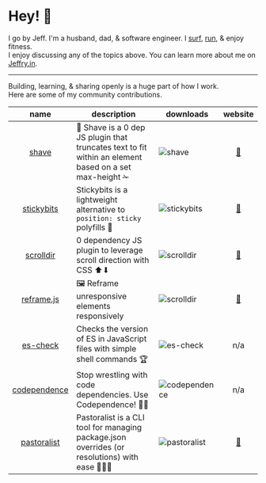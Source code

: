 # Hey! 👋

I go by Jeff. I'm a husband, dad, & software engineer. I [surf](https://www.instagram.com/p/BrlE4oSnF05/), [run](https://www.strava.com/athletes/722335), & enjoy fitness.<br />
I enjoy discussing any of the topics above. You can learn more about me on [Jeffry.in](https://jeffry.in).

---

Building, learning, & sharing openly is a huge part of how I work.<br />
Here are some of my community contributions.

| name | description | downloads | website |
| :---: | --- | --- | :---: |
| [shave](https://github.com/yowainwright/shave) | 💈 Shave is a 0 dep JS plugin that truncates text to fit within an element based on a set max-height ✁ | ![shave](https://img.shields.io/npm/dm/shave.svg) | [🔗](jeffry.in/shave/) |
| [stickybits](https://github.com/yowainwright/stickybits) | Stickybits is a lightweight alternative to `position: sticky` polyfills 🍬 | ![stickybits](https://img.shields.io/npm/dm/stickybits.svg) | [🔗](jeffry.in/stickybits/) | 
| [scrolldir](https://github.com/yowainwright/scrolldir/) | 0 dependency JS plugin to leverage scroll direction with CSS ⬆⬇ | ![scrolldir](https://img.shields.io/npm/dm/scrolldir.svg) | [🔗](jeffry.in/scrolldir/) | 
| [reframe.js](https://github.com/yowainwright/reframe.js) | 🖼 Reframe unresponsive elements responsively | ![scrolldir](https://img.shields.io/npm/dm/scrolldir.svg) | [🔗](jeffry.in/reframe.js/) | 
| [es-check](https://github.com/yowainwright/es-check) | Checks the version of ES in JavaScript files with simple shell commands 🏆 | ![es-check](https://img.shields.io/npm/dm/es-check.svg) | n/a |
| [codependence](https://github.com/yowainwright/codependence) | Stop wrestling with code dependencies. Use Codependence! 🤼‍♀️ | ![codependence](https://img.shields.io/npm/dm/codependence.svg) | n/a | 
| [pastoralist](https://github.com/yowainwright/pastoralist) | Pastoralist is a CLI tool for managing package.json overrides (or resolutions) with ease 👩🏽‍🌾 | ![pastoralist](https://img.shields.io/npm/dm/pastoralist.svg) | [🔗](https://jeffry.in/pastoralist) | 


